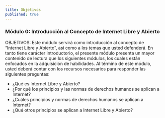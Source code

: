 ```yaml
---
title: Objetivos
published: true
---
```


### Módulo 0: Introducción al Concepto de Internet Libre y Abierto

OBJETIVOS: Este módulo servirá como introducción al concepto de “Internet Libre y Abierto”, así como a los temas que usted defenderá. En tanto tiene carácter introductorio, el presente módulo presenta un mayor contenido de lectura que los siguientes módulos, los cuales están enfocados en la adquisición de habilidades. Al término de este módulo, usted deberá contar con los recursos necesarios para responder las siguientes preguntas:
<ul><li>¿Qué es Internet Libre y Abierto?
<li>¿Por qué los principios y las normas de derechos humanos se aplican a Internet?
<li>¿Cuáles principios y normas de derechos humanos se aplican a Internet?
<li>¿Qué otros principios se aplican a Internet Libre y Abierto?
</ul>

